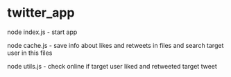 # twitter_app

node index.js - start app

node cache.js - save info about likes and retweets in files and search target user in this files

node utils.js - check online if target user liked and retweeted target tweet

